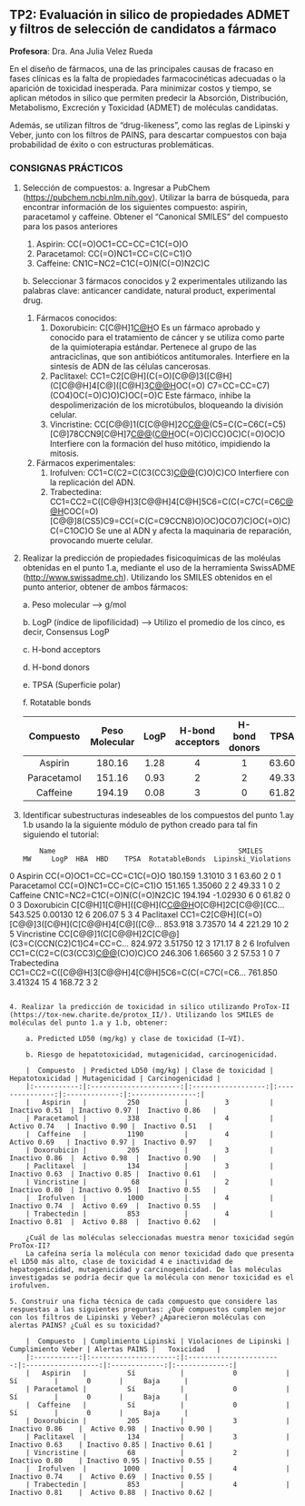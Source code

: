 

## TP2: Evaluación in silico de propiedades ADMET y filtros de selección de candidatos a fármaco

**Profesora**: Dra. Ana Julia Velez Rueda

En el diseño de fármacos, una de las principales causas de fracaso en fases clínicas es la falta de propiedades farmacocinéticas adecuadas o la aparición de toxicidad inesperada. Para minimizar costos y tiempo, se aplican métodos in silico que permiten predecir la Absorción, Distribución, Metabolismo, Excreción y Toxicidad (ADMET) de moléculas candidatas.

Además, se utilizan filtros de “drug-likeness”, como las reglas de Lipinski y Veber, junto con los filtros de PAINS, para descartar compuestos con baja probabilidad de éxito o con estructuras problemáticas.

### CONSIGNAS PRÁCTICOS
 1. Selección de compuestos:
    a. Ingresar a PubChem (https://pubchem.ncbi.nlm.nih.gov). 
    Utilizar la barra de búsqueda, para encontrar información de los siguientes compuesto: aspirin, paracetamol y caffeine. Obtener el “Canonical SMILES” del compuesto para los pasos anteriores

    1. Aspirin: CC(=O)OC1=CC=CC=C1C(=O)O
    2. Paracetamol: CC(=O)NC1=CC=C(C=C1)O
    3. Caffeine: CN1C=NC2=C1C(=O)N(C(=O)N2C)C

    b. Seleccionar 3 fármacos conocidos y 2 experimentales utilizando las palabras clave: anticancer candidate, natural product, experimental drug.

    1. Fármacos conocidos:
        1. Doxorubicin: C[C@H]1[C@H]([C@H](C[C@@H](O1)O[C@H]2C[C@@](CC3=C2C(=C4C(=C3O)C(=O)C5=C(C4=O)C(=CC=C5)OC)O)(C(=O)CO)O)N)O
            Es un fármaco aprobado y conocido para el tratamiento de cáncer y se utiliza como parte de la quimioterapia estándar. Pertenece al grupo de las antraciclinas, que son antibióticos antitumorales. Interfiere en la sintesís de ADN de las células cancerosas.
        2. Paclitaxel: CC1=C2[C@H](C(=O)[C@@]3([C@H](C[C@@H]4[C@]([C@H]3[C@@H]([C@@](C2(C)C)(C[C@@H]1OC(=O)[C@@H]([C@H](C5=CC=CC=C5)NC(=O)C6=CC=CC=C6)O)O)OC(=O) C7=CC=CC=C7)(CO4)OC(=O)C)O)C)OC(=O)C
            Este fármaco, inhibe la despolimerización de los microtúbulos, bloqueando la división celular.
        3. Vincristine:  CC[C@@]1(C[C@@H]2C[C@@](C3=C(CCN(C2)C1)C4=CC=CC=C4N3)(C5=C(C=C6C(=C5)[C@]78CCN9[C@H]7[C@@](C=CC9)([C@H]([C@@]([C@@H]8N6C=O)(C(=O)OC)O)OC(=O)C)CC)OC)C(=O)OC)O
            Interfiere con la formación del huso mitótico, impidiendo la mitosis.
    2. Fármacos experimentales:
        1. Irofulven: CC1=C(C2=C(C3(CC3)[C@@](C(=O)C2=C1)(C)O)C)CO
            Interfiere con la replicación del ADN.
        2. Trabectedina: CC1=CC2=C([C@@H]3[C@@H]4[C@H]5C6=C(C(=C7C(=C6[C@@H](N4[C@H]([C@H](C2)N3C)O)COC(=O)[C@@]8(CS5)C9=CC(=C(C=C9CCN8)O)OC)OCO7)C)OC(=O)C)C(=C1OC)O
            Se une al ADN y afecta la maquinaria de reparación, provocando muerte celular.



 2. Realizar la predicción de propiedades fisicoquímicas de las moléulas obtenidas en el punto 1.a, mediante el uso de la herramienta SwissADME (http://www.swissadme.ch). Utilizando los SMILES obtenidos en el punto anterior, obtener de ambos fármacos:

    a. Peso molecular --> g/mol

    b. LogP (índice de lipofilicidad) --> Utilizo el promedio de los cinco, es decir, Consensus LogP

    c. H-bond acceptors 

    d. H-bond donors

    e. TPSA (Superficie polar)

    f. Rotatable bonds

    |  Compuesto  | Peso Molecular | LogP | H-bond acceptors | H-bond donors | TPSA  | Rotatable bonds |
    |:-----------:|:--------------:|:----:|:----------------:|:-------------:|:-----:|:---------------:|
    |   Aspirin   |     180.16     | 1.28 |        4         |       1       | 63.60 |        3        |
    | Paracetamol |     151.16     | 0.93 |        2         |       2       | 49.33 |        2        |
    |  Caffeine   |     194.19     | 0.08 |        3         |       0       | 61.82 |        0        |
   



3. Identificar subestructuras indeseables de los compuestos del punto 1.ay 1.b usando la la siguiente módulo de python creado para tal fin siguiendo el tutorial:

           Name                                             SMILES       MW     LogP  HBA  HBD    TPSA  RotatableBonds  Lipinski_Violations
0       Aspirin                           CC(=O)OC1=CC=CC=C1C(=O)O  180.159  1.31010    3    1   63.60               2                    0
1   Paracetamol                              CC(=O)NC1=CC=C(C=C1)O  151.165  1.35060    2    2   49.33               1                    0
2      Caffeine                       CN1C=NC2=C1C(=O)N(C(=O)N2C)C  194.194 -1.02930    6    0   61.82               0                    0
3   Doxorubicin  C[C@H]1[C@H]([C@H](C[C@@H](O1)O[C@H]2C[C@@](CC...  543.525  0.00130   12    6  206.07               5                    3
4    Paclitaxel  CC1=C2[C@H](C(=O)[C@@]3([C@H](C[C@@H]4[C@]([C@...  853.918  3.73570   14    4  221.29              10                    2
5   Vincristine  CC[C@@]1(C[C@@H]2C[C@@](C3=C(CCN(C2)C1)C4=CC=C...  824.972  3.51750   12    3  171.17               8                    2
6     Irofulven       CC1=C(C2=C(C3(CC3)[C@@](C(=O)C2=C1)(C)O)C)CO  246.306  1.66560    3    2   57.53               1                    0
7  Trabectedina   CC1=CC2=C([C@@H]3[C@@H]4[C@H]5C6=C(C(=C7C(=C6...  761.850  3.41324   15    4  168.72               3                    2
```

4. Realizar la predicción de toxicidad in silico utilizando ProTox-II (https://tox-new.charite.de/protox_II/). Utilizando los SMILES de moléculas del punto 1.a y 1.b, obtener: 

    a. Predicted LD50 (mg/kg) y clase de toxicidad (I–VI).

    b. Riesgo de hepatotoxicidad, mutagenicidad, carcinogenicidad.

    |  Compuesto  | Predicted LD50 (mg/kg) | Clase de toxicidad | Hepatotoxicidad | Mutagenicidad | Carcinogenicidad |
    |:-----------:|:----------------------:|:------------------:|:---------------:|:-------------:|:----------------:|
    |   Aspirin   |          250           |         3          |  Inactivo 0.51  | Inactivo 0.97 |  Inactivo 0.86   |
    | Paracetamol |          338           |         4          |   Activo 0.74   | Inactivo 0.90 |  Inactivo 0.51   |
    |  Caffeine   |          1190          |         4          |   Activo 0.69   | Inactivo 0.97 |  Inactivo 0.97   |
    | Doxorubicin |          205           |         3          |  Inactivo 0.86  |  Activo 0.98  |  Inactivo 0.90   |
    | Paclitaxel  |          134           |         3          |  Inactivo 0.63  | Inactivo 0.85 |  Inactivo 0.61   |
    | Vincristine |           68           |         2          |  Inactivo 0.80  | Inactivo 0.95 |  Inactivo 0.55   |
    |  Irofulven  |          1000          |         4          |  Inactivo 0.74  |  Activo 0.69  |  Inactivo 0.55   |
    | Trabectedin |          853           |         4          |  Inactivo 0.81  |  Activo 0.88  |  Inactivo 0.62   |

    ¿Cuál de las moléculas seleccionadas muestra menor toxicidad según ProTox-II?
    La cafeína sería la molécula con menor toxicidad dado que presenta el LD50 más alto, clase de toxicidad 4 e inactividad de hepatogenicidad, mutagenicidad y carcinogenicidad. De las moléculas investigadas se podría decir que la molécula con menor toxicidad es el irofulven.

5. Construir una ficha técnica de cada compuesto que considere las respuestas a las siguientes preguntas: ¿Qué compuestos cumplen mejor con los filtros de Lipinski y Veber? ¿Aparecieron moléculas con alertas PAINS? ¿Cuál es su toxicidad?

    |  Compuesto  | Cumplimiento Lipinski | Violaciones de Lipinski | Cumplimiento Veber | Alertas PAINS |   Toxicidad   |
    |:-----------:|:---------------------:|:-----------------------:|:------------------:|:-------------:|:-------------:|
    |   Aspirin   |          Sí           |            0            |         Sí         |       0       |     Baja      |
    | Paracetamol |          Sí           |            0            |         Sí         |       0       |     Baja      |
    |  Caffeine   |          Sí           |            0            |         Sí         |       0       |     Baja      |
    | Doxorubicin |          205          |            3            |   Inactivo 0.86    |  Activo 0.98  | Inactivo 0.90 |
    | Paclitaxel  |          134          |            3            |   Inactivo 0.63    | Inactivo 0.85 | Inactivo 0.61 |
    | Vincristine |          68           |            2            |   Inactivo 0.80    | Inactivo 0.95 | Inactivo 0.55 |
    |  Irofulven  |         1000          |            4            |   Inactivo 0.74    |  Activo 0.69  | Inactivo 0.55 |
    | Trabectedin |          853          |            4            |   Inactivo 0.81    |  Activo 0.88  | Inactivo 0.62 |